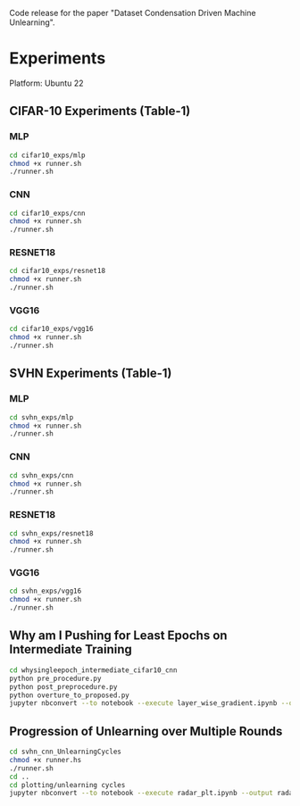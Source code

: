 Code release for the paper "Dataset Condensation Driven Machine Unlearning".


# Experiments

Platform: Ubuntu 22

## CIFAR-10 Experiments (Table-1)
### MLP
```bash
cd cifar10_exps/mlp
chmod +x runner.sh
./runner.sh
```

### CNN
```bash
cd cifar10_exps/cnn
chmod +x runner.sh
./runner.sh
```


### RESNET18
```bash
cd cifar10_exps/resnet18
chmod +x runner.sh
./runner.sh
```

### VGG16
```bash
cd cifar10_exps/vgg16
chmod +x runner.sh
./runner.sh
```

## SVHN Experiments (Table-1)

### MLP
```bash
cd svhn_exps/mlp
chmod +x runner.sh
./runner.sh
```

### CNN
```bash
cd svhn_exps/cnn
chmod +x runner.sh
./runner.sh
```

### RESNET18
```bash
cd svhn_exps/resnet18
chmod +x runner.sh
./runner.sh
```

### VGG16
```bash
cd svhn_exps/vgg16
chmod +x runner.sh
./runner.sh
```


## Why am I Pushing for Least Epochs on Intermediate Training
```bash
cd whysingleepoch_intermediate_cifar10_cnn
python pre_procedure.py
python post_preprocedure.py
python overture_to_proposed.py
jupyter nbconvert --to notebook --execute layer_wise_gradient.ipynb --output layer_wise_gradient.ipynb
```



## Progression of Unlearning over Multiple Rounds
```bash
cd svhn_cnn_UnlearningCycles
chmod +x runner.hs
./runner.sh
cd ..
cd plotting/unlearning cycles
jupyter nbconvert --to notebook --execute radar_plt.ipynb --output radar_plt.ipynb
```






